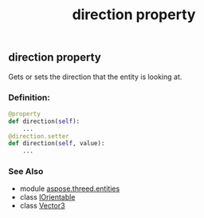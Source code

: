 ﻿---
title: direction property
second_title: Aspose.3D for Python via .NET API References
description: 
type: docs
weight: 30
url: /python-net/aspose.threed.entities/iorientable/direction/
is_root: false
---

## direction property


Gets or sets the direction that the entity is looking at.
### Definition:
```python
@property
def direction(self):
    ...
@direction.setter
def direction(self, value):
    ...
```

### See Also
* module [aspose.threed.entities](../../)
* class [IOrientable](/3d/python-net/aspose.threed.entities/iorientable)
* class [Vector3](/3d/python-net/aspose.threed.utilities/vector3)
